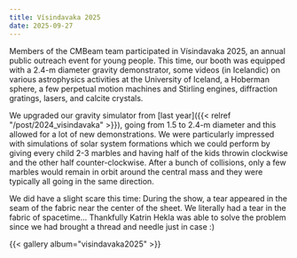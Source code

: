 ```yaml
---
title: Vísindavaka 2025
date: 2025-09-27
---
```


Members of the CMBeam team participated in Vísindavaka 2025, an annual public outreach event for young people. This time, our booth was equipped with a 2.4-m diameter gravity demonstrator, some videos (in Icelandic) on various astrophysics activities at the University of Iceland, a Hoberman sphere, a few perpetual motion machines and Stirling engines, diffraction gratings, lasers, and calcite crystals. 

We upgraded our gravity simulator from [last year]({{< relref "/post/2024_visindavaka" >}}), going from 1.5 to 2.4-m diameter and this allowed for a lot of new demonstrations. We were particularly impressed with simulations of solar system formations which we could perform by giving every child 2-3 marbles and having half of the kids throwin clockwise and the other half counter-clockwise. After a bunch of collisions, only a few marbles would remain in orbit around the central mass and they were typically all going in the same direction.

We did have a slight scare this time: During the show, a tear appeared in the seam of the fabric near the center of the sheet. We literally had a tear in the fabric of spacetime... Thankfully Katrin Hekla was able to solve the problem since we had brought a thread and needle just in case :)

 {{< gallery album="visindavaka2025" >}}

<!--more-->